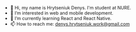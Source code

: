 - 👋 Hi, my name is Hrytseniuk Denys. I'm student at NURE.
- 👀 I’m interested in web and mobile development.
- 🌱 I’m currently learning React and React Native.
- 📫 How to reach me: denys.hrytseniuk.work@gmail.com

<!---
Denys-H8/Denys-H8 is a ✨ special ✨ repository because its `README.md` (this file) appears on your GitHub profile.
You can click the Preview link to take a look at your changes.
--->
